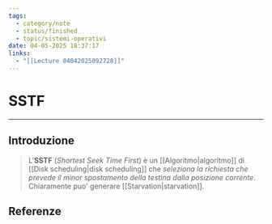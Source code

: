 ```yaml
---
tags:
  - category/note
  - status/finished
  - topic/sistemi-operativi
date: 04-05-2025 18:37:17
links:
  - "[[Lecture 04042025092728]]"
---
```

# SSTF
---
## Introduzione
> L'**SSTF** (_Shortest Seek Time First_) è un [[Algoritmo|algoritmo]] di [[Disk scheduling|disk scheduling]] che _seleziona la richiesta che prevede il minor spostamento della testina dalla posizione corrente_.
> Chiaramente puo' generare [[Starvation|starvation]].

## Referenze